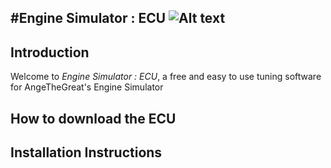 #Engine Simulator : ECU 
![Alt text](.png?raw=true)
---

## Introduction

Welcome to *Engine Simulator : ECU*, a free and easy to use tuning software for AngeTheGreat's Engine Simulator

## How to download the ECU 

## Installation Instructions
